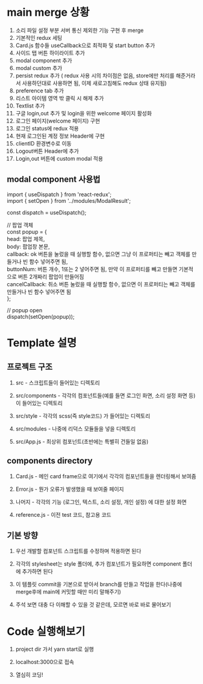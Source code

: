 # main merge 상황

1. 소리 파일 설정 부분 서버 통신 제외한 기능 구현 후 merge
2. 기본적인 redux 세팅
3. Card.js 함수들 useCallback으로 최적화 및 start button 추가
4. 사이드 탭 버튼 하이라이트 추가
5. modal component 추가
6. modal custom 추가
7. persist redux 추가 ( redux 사용 시의 차이점은 없음, store에만 처리를 해준거라서 사용하던대로 사용하면 됨, 이제 새로고침해도 redux 상태 유지됨)
8. preference tab 추가
9. 리스트 아이템 영역 밖 클릭 시 해제 추가
10. Textlist 추가
11. 구글 login,out 추가 및 login을 위한 welcome 페이지 활성화
12. 로그인 페이지(welcome 페이지) 구현
13. 로그인 status에 redux 적용
14. 현재 로그인된 계정 정보 Header에 구현
15. clientID 환경변수로 이동
16. Logout버튼 Header에 추가
17. Login,out 버튼에 custom modal 적용

## modal component 사용법

import { useDispatch } from 'react-redux';  
 import { setOpen } from '../modules/ModalResult';

const dispatch = useDispatch();

// 팝업 객체  
 const popup = {  
 head: 팝업 제목,  
 body: 팝업창 본문,  
 callback: ok 버튼을 눌렀을 때 실행할 함수, 없으면 그냥 이 프로퍼티는 빼고 객체를 만들거나 빈 함수 넣어주면 됨,  
 buttonNum: 버튼 개수, 1또는 2 넣어주면 됨, 만약 이 프로퍼티를 빼고 만들면 기본적으로 버튼 2개짜리 팝업이 만들어짐  
 cancelCallback: 취소 버튼 눌렀을 때 실행할 함수, 없으면 이 프로퍼티는 빼고 객체를 만들거나 빈 함수 넣어주면 됨  
 };

// popup open  
 dispatch(setOpen(popup));

# Template 설명

## 프로젝트 구조

1. src - 스크립트들이 들어있는 디렉토리

2. src/components - 각각의 컴포넌트들(예를 들면 로그인 화면, 소리 설정 화면 등)이 들어있는 디렉토리

3. src/style - 각각의 scss(즉 style코드) 가 들어있는 디렉토리

4. src/modules - 나중에 리덕스 모듈들을 넣을 디렉토리

5. src/App.js - 최상위 컴포넌트(초반에는 특별히 건들일 없음)

## components directory

1. Card.js - 메인 card frame으로 여기에서 각각의 컴포넌트들을 렌더링해서 보여줌

2. Error.js - 뭔가 오류가 발생했을 때 보여줄 페이지

3. 나머지 - 각각의 기능 (로그인, 텍스트, 소리 설정, 개인 설정) 에 대한 설정 화면

4. reference.js - 이전 test 코드, 참고용 코드

## 기본 방향

1. 우선 개발할 컴포넌트 스크립트를 수정하며 적용하면 된다

2. 각각의 stylesheet는 style 폴더에, 추가 컴포넌트가 필요하면 component 폴더에 추가하면 된다

3. 이 템플릿 commit을 기본으로 받아서 branch를 만들고 작업을 한다(나중에 merge후에 main에 커밋할 때만 미리 말해주기)

4. 주석 보면 대충 다 이해할 수 있을 것 같은데, 모르면 바로 바로 물어보기

# Code 실행해보기

1. project dir 가서 yarn start로 실행

2. localhost:3000으로 접속

3. 열심히 코딩!
